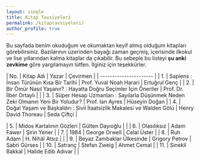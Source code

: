 ```yaml
---
layout: single
title: Kitap Tavsiyeleri
permalink: /kitaptavsiyeleri/
author_profile: true
---
```


Bu sayfada benim okuduğum ve okumaktan keyif almış olduğum kitapları görebilirsiniz. Bazılarının üzerinden bayağı zaman geçmiş, içerisinde ilkokul ve lise yıllarından kalma kitaplar da çıkabilir. Bu sebeple bu listeyi **şu anki zevkime** göre yargılamayın lütfen. İlginiz için teşekkürler.

| No.                    | Kitap Adı | Yazar | Çevirmen |
| ---------------------- |
| 1.                     | Sapiens : İnsan Türünün Kısa Bir Tarihi | Prof. Yuval Noah Harari | Ertuğrul Genç |
| 2.                     | Bir Ömür Nasıl Yaşanır? : Hayatta Doğru Seçimler İçin Öneriler | Prof. Dr. İlber Ortaylı |  |
| 3.                     | Süper Hesap Uzmanları : Sayılarla Düşünmek Neden Zeki Olmanın Yeni Bir Yoludur? | Prof. Ian Ayres | Hüseyin Doğan |
| 4.                     | Doğal Yaşam ve Başkaldırı : Sivil İtaatsizlik Makalesi ve Walden Gölü | Henry David Thoreau | Seda Çiftçi |

| 5.                     | Midos Kartalının Gözleri | Gülten Dayıoğlu |  |
| 6.                     | Olasılıksız | Adam Fawer | Şirin Yener |
| 7.                     | 1984 | George Orwell | Celal Üster |
| 8.                     | Ruh Adam | H. Nihâl Atsız |  |
| 9.                     | Beyaz Zambaklar Ülkesinde | Grigory Petrov | Sabri Gürses |
| 10.                     | Satranç | Stefan Zweig | Ahmet Cemal |
| 11.                    | Sinekli Bakkal | Halide Edib Adıvar |  |